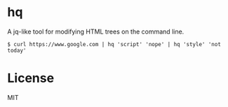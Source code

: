 # hq

A jq-like tool for modifying HTML trees on the command line.

```
$ curl https://www.google.com | hq 'script' 'nope' | hq 'style' 'not today'
```

# License

MIT
